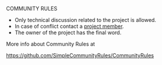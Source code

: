 COMMUNITY RULES

- Only technical discussion related to the project is allowed.
- In case of conflict contact a [project member](https://github.com/orgs/webcamoid/people).
- The owner of the project has the final word.

More info about Community Rules at

<https://github.com/SimpleCommunityRules/CommunityRules>
